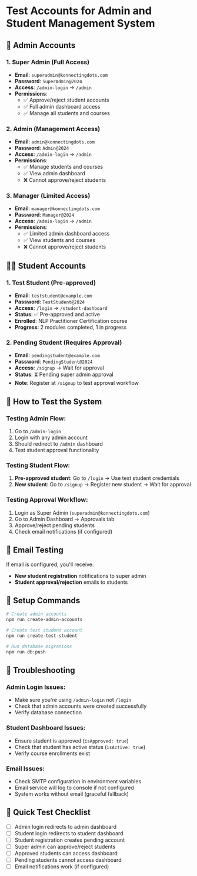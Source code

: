 # Test Accounts for Admin and Student Management System

## 🔐 Admin Accounts

### 1. Super Admin (Full Access)
- **Email**: `superadmin@konnectingdots.com`
- **Password**: `SuperAdmin@2024`
- **Access**: `/admin-login` → `/admin`
- **Permissions**: 
  - ✅ Approve/reject student accounts
  - ✅ Full admin dashboard access
  - ✅ Manage all students and courses

### 2. Admin (Management Access)
- **Email**: `admin@konnectingdots.com`
- **Password**: `Admin@2024`
- **Access**: `/admin-login` → `/admin`
- **Permissions**:
  - ✅ Manage students and courses
  - ✅ View admin dashboard
  - ❌ Cannot approve/reject students

### 3. Manager (Limited Access)
- **Email**: `manager@konnectingdots.com`
- **Password**: `Manager@2024`
- **Access**: `/admin-login` → `/admin`
- **Permissions**:
  - ✅ Limited admin dashboard access
  - ✅ View students and courses
  - ❌ Cannot approve/reject students

## 👨‍🎓 Student Accounts

### 1. Test Student (Pre-approved)
- **Email**: `teststudent@example.com`
- **Password**: `TestStudent@2024`
- **Access**: `/login` → `/student-dashboard`
- **Status**: ✅ Pre-approved and active
- **Enrolled**: NLP Practitioner Certification course
- **Progress**: 2 modules completed, 1 in progress

### 2. Pending Student (Requires Approval)
- **Email**: `pendingstudent@example.com`
- **Password**: `PendingStudent@2024`
- **Access**: `/signup` → Wait for approval
- **Status**: ⏳ Pending super admin approval
- **Note**: Register at `/signup` to test approval workflow

## 🚀 How to Test the System

### Testing Admin Flow:
1. Go to `/admin-login`
2. Login with any admin account
3. Should redirect to `/admin` dashboard
4. Test student approval functionality

### Testing Student Flow:
1. **Pre-approved student**: Go to `/login` → Use test student credentials
2. **New student**: Go to `/signup` → Register new student → Wait for approval

### Testing Approval Workflow:
1. Login as Super Admin (`superadmin@konnectingdots.com`)
2. Go to Admin Dashboard → Approvals tab
3. Approve/reject pending students
4. Check email notifications (if configured)

## 📧 Email Testing

If email is configured, you'll receive:
- **New student registration** notifications to super admin
- **Student approval/rejection** emails to students

## 🔧 Setup Commands

```bash
# Create admin accounts
npm run create-admin-accounts

# Create test student account
npm run create-test-student

# Run database migrations
npm run db:push
```

## 🐛 Troubleshooting

### Admin Login Issues:
- Make sure you're using `/admin-login` not `/login`
- Check that admin accounts were created successfully
- Verify database connection

### Student Dashboard Issues:
- Ensure student is approved (`isApproved: true`)
- Check that student has active status (`isActive: true`)
- Verify course enrollments exist

### Email Issues:
- Check SMTP configuration in environment variables
- Email service will log to console if not configured
- System works without email (graceful fallback)

## 📱 Quick Test Checklist

- [ ] Admin login redirects to admin dashboard
- [ ] Student login redirects to student dashboard
- [ ] Student registration creates pending account
- [ ] Super admin can approve/reject students
- [ ] Approved students can access dashboard
- [ ] Pending students cannot access dashboard
- [ ] Email notifications work (if configured)
